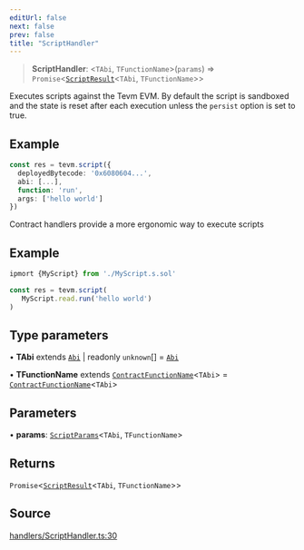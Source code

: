 ```yaml
---
editUrl: false
next: false
prev: false
title: "ScriptHandler"
---
```


> **ScriptHandler**: \<`TAbi`, `TFunctionName`\>(`params`) => `Promise`\<[`ScriptResult`](/reference/tevm/actions-types/type-aliases/scriptresult/)\<`TAbi`, `TFunctionName`\>\>

Executes scripts against the Tevm EVM. By default the script is sandboxed
and the state is reset after each execution unless the `persist` option is set
to true.

## Example

```typescript
const res = tevm.script({
  deployedBytecode: '0x6080604...',
  abi: [...],
  function: 'run',
  args: ['hello world']
})
```
Contract handlers provide a more ergonomic way to execute scripts

## Example

```typescript
ipmort {MyScript} from './MyScript.s.sol'

const res = tevm.script(
   MyScript.read.run('hello world')
)
```

## Type parameters

• **TAbi** extends [`Abi`](/reference/utils/type-aliases/abi/) \| readonly `unknown`[] = [`Abi`](/reference/utils/type-aliases/abi/)

• **TFunctionName** extends [`ContractFunctionName`](/reference/utils/type-aliases/contractfunctionname/)\<`TAbi`\> = [`ContractFunctionName`](/reference/utils/type-aliases/contractfunctionname/)\<`TAbi`\>

## Parameters

• **params**: [`ScriptParams`](/reference/tevm/actions-types/type-aliases/scriptparams/)\<`TAbi`, `TFunctionName`\>

## Returns

`Promise`\<[`ScriptResult`](/reference/tevm/actions-types/type-aliases/scriptresult/)\<`TAbi`, `TFunctionName`\>\>

## Source

[handlers/ScriptHandler.ts:30](https://github.com/evmts/tevm-monorepo/blob/main/packages/actions-types/src/handlers/ScriptHandler.ts#L30)
